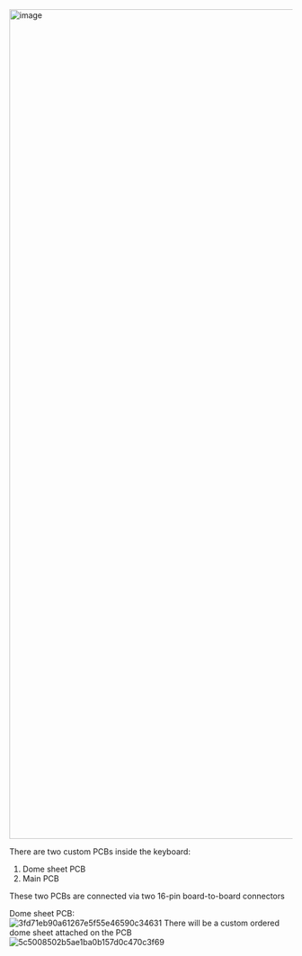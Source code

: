 <img width="1928" height="1476" alt="image" src="https://github.com/user-attachments/assets/7c79a4c6-ce97-491d-8591-f8d6591ff524" />

There are two custom PCBs inside the keyboard:  
1. Dome sheet PCB  
2. Main PCB

These two PCBs are connected via two 16-pin board-to-board connectors

Dome sheet PCB:  
![3fd71eb90a61267e5f55e46590c34631](https://github.com/user-attachments/assets/351bbbec-415a-4a6d-913c-14a5f72c6118)
There will be a custom ordered dome sheet attached on the PCB  
![5c5008502b5ae1ba0b157d0c470c3f69](https://github.com/user-attachments/assets/4bd3f9f4-266d-4722-95f2-b72b174608ca)
